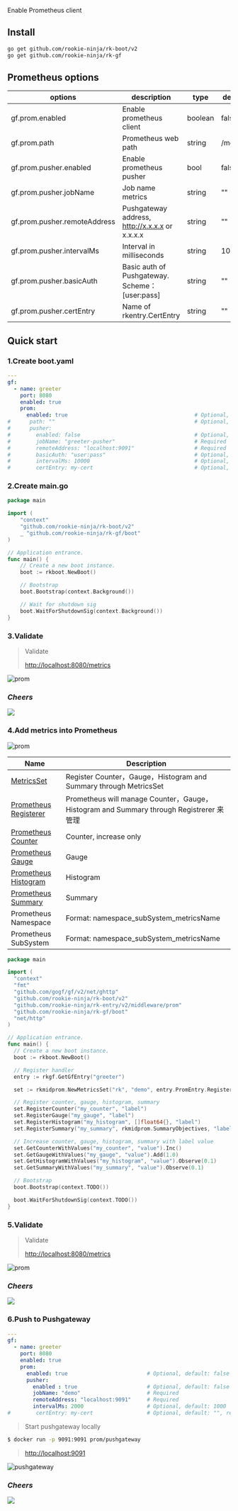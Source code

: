 Enable Prometheus client

## Install
```bash
go get github.com/rookie-ninja/rk-boot/v2
go get github.com/rookie-ninja/rk-gf
```

## Prometheus options
| options                        | description                                    | type    | default  |
|--------------------------------|------------------------------------------------|---------|----------|
| gf.prom.enabled                | Enable prometheus client                       | boolean | false    |
| gf.prom.path                 | Prometheus web path                            | string  | /metrics |
| gf.prom.pusher.enabled       | Enable prometheus pusher                       | bool    | false    |
| gf.prom.pusher.jobName       | Job name metrics                               | string  | ""       |
| gf.prom.pusher.remoteAddress | Pushgateway address, http://x.x.x.x or x.x.x.x | string  | ""       |
| gf.prom.pusher.intervalMs    | Interval in milliseconds                       | string  | 1000     |
| gf.prom.pusher.basicAuth     | Basic auth of Pushgateway. Scheme：[user:pass]  | string  | ""       |
| gf.prom.pusher.certEntry     | Name of rkentry.CertEntry                      | string  | ""       |

## Quick start
### 1.Create boot.yaml
```yaml
---
gf:
  - name: greeter
    port: 8080
    enabled: true
    prom:
      enabled: true                                        # Optional, default: false
#      path: ""                                            # Optional, default: "/metrics"
#      pusher:
#        enabled: false                                    # Optional, default: false
#        jobName: "greeter-pusher"                         # Required
#        remoteAddress: "localhost:9091"                   # Required
#        basicAuth: "user:pass"                            # Optional, default: ""
#        intervalMs: 10000                                 # Optional, default: 1000
#        certEntry: my-cert                                # Optional, default: "", reference of cert entry declared above
```

### 2.Create main.go
```go
package main

import (
	"context"
    "github.com/rookie-ninja/rk-boot/v2"
	_ "github.com/rookie-ninja/rk-gf/boot"
)

// Application entrance.
func main() {
	// Create a new boot instance.
	boot := rkboot.NewBoot()

	// Bootstrap
	boot.Bootstrap(context.Background())

	// Wait for shutdown sig
	boot.WaitForShutdownSig(context.Background())
}
```

### 3.Validate
> Validate
>
> [http://localhost:8080/metrics](http://localhost:8080/metrics)

![prom](../../../img/user-guide/gin/basic/gin-prom.png)

### _**Cheers**_
![](../../../img/user-guide/cheers.png)

### 4.Add metrics into Prometheus

![prom](../../../img/user-guide/gin/basic/gin-prom-arch.png)

| Name                                                                                                    | Description                                                                        |
|---------------------------------------------------------------------------------------------------------|------------------------------------------------------------------------------------|
| [MetricsSet](https://github.com/rookie-ninja/rk-prom/blob/master/metrics_set.go)                        | Register Counter，Gauge，Histogram and Summary through MetricsSet                    |
| [Prometheus Registerer](https://github.com/prometheus/client_golang/blob/master/prometheus/registry.go) | Prometheus will manage Counter，Gauge，Histogram and Summary through Registrerer 来管理 |
| [Prometheus Counter](https://prometheus.io/docs/concepts/metric_types/#counter)                         | Counter, increase only                                                             |
| [Prometheus Gauge](https://prometheus.io/docs/concepts/metric_types/#gauge)                             | Gauge                                                                              |
| [Prometheus Histogram](https://prometheus.io/docs/concepts/metric_types/#histogram)                     | Histogram                                                                          |
| [Prometheus Summary](https://prometheus.io/docs/concepts/metric_types/#summary)                         | Summary                                                                            |
| Prometheus Namespace                                                                                    | Format: namespace_subSystem_metricsName                                            |
| Prometheus SubSystem                                                                                    | Format: namespace_subSystem_metricsName                                            |

```go
package main

import (
  "context"
  "fmt"
  "github.com/gogf/gf/v2/net/ghttp"
  "github.com/rookie-ninja/rk-boot/v2"
  "github.com/rookie-ninja/rk-entry/v2/middleware/prom"
  "github.com/rookie-ninja/rk-gf/boot"
  "net/http"
)

// Application entrance.
func main() {
  // Create a new boot instance.
  boot := rkboot.NewBoot()

  // Register handler
  entry := rkgf.GetGfEntry("greeter")

  set := rkmidprom.NewMetricsSet("rk", "demo", entry.PromEntry.Registerer)

  // Register counter, gauge, histogram, summary
  set.RegisterCounter("my_counter", "label")
  set.RegisterGauge("my_gauge", "label")
  set.RegisterHistogram("my_histogram", []float64{}, "label")
  set.RegisterSummary("my_summary", rkmidprom.SummaryObjectives, "label")

  // Increase counter, gauge, histogram, summary with label value
  set.GetCounterWithValues("my_counter", "value").Inc()
  set.GetGaugeWithValues("my_gauge", "value").Add(1.0)
  set.GetHistogramWithValues("my_histogram", "value").Observe(0.1)
  set.GetSummaryWithValues("my_summary", "value").Observe(0.1)

  // Bootstrap
  boot.Bootstrap(context.TODO())

  boot.WaitForShutdownSig(context.TODO())
}
```

### 5.Validate
> Validate
>
> [http://localhost:8080/metrics](http://localhost:8080/metrics)

![prom](../../../img/user-guide/gin/basic/gin-prom-value.png)

### _**Cheers**_
![](../../../img/user-guide/cheers.png)

### 6.Push to Pushgateway
```yaml
---
gf:
  - name: greeter
    port: 8080
    enabled: true
    prom:
      enabled: true                         # Optional, default: false
      pusher:
        enabled : true                      # Optional, default: false
        jobName: "demo"                     # Required
        remoteAddress: "localhost:9091"     # Required
        intervalMs: 2000                    # Optional, default: 1000
#        certEntry: my-cert                 # Optional, default: "", reference of cert entry declared above
```

> Start pushgateway locally
```bash
$ docker run -p 9091:9091 prom/pushgateway
```

> [http://localhost:9091](http://localhost:9091)

![pushgateway](../../../img/user-guide/gin/basic/gin-prom-pusher.png)

### _**Cheers**_
![](../../../img/user-guide/cheers.png)